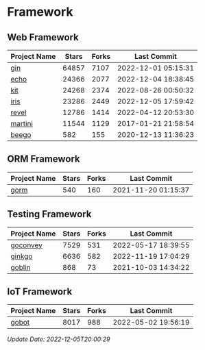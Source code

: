 # Framework

## Web Framework
| Project Name | Stars | Forks | Last Commit |
| ------------ | ----- | ----- | ----------- |
| [gin](https://github.com/gin-gonic/gin) | 64857 | 7107 | 2022-12-01 05:15:31 |
| [echo](https://github.com/labstack/echo) | 24366 | 2077 | 2022-12-04 18:38:45 |
| [kit](https://github.com/go-kit/kit) | 24268 | 2374 | 2022-08-26 00:50:32 |
| [iris](https://github.com/kataras/iris) | 23286 | 2449 | 2022-12-05 17:59:42 |
| [revel](https://github.com/revel/revel) | 12786 | 1414 | 2022-04-12 20:53:30 |
| [martini](https://github.com/go-martini/martini) | 11544 | 1129 | 2017-01-21 21:58:54 |
| [beego](https://github.com/astaxie/beego) | 582 | 155 | 2020-12-13 11:36:23 |

## ORM Framework
| Project Name | Stars | Forks | Last Commit |
| ------------ | ----- | ----- | ----------- |
| [gorm](https://github.com/jinzhu/gorm) | 540 | 160 | 2021-11-20 01:15:37 |

## Testing Framework
| Project Name | Stars | Forks | Last Commit |
| ------------ | ----- | ----- | ----------- |
| [goconvey](https://github.com/smartystreets/goconvey) | 7529 | 531 | 2022-05-17 18:39:55 |
| [ginkgo](https://github.com/onsi/ginkgo) | 6636 | 582 | 2022-11-19 17:04:29 |
| [goblin](https://github.com/franela/goblin) | 868 | 73 | 2021-10-03 14:34:22 |

## IoT Framework
| Project Name | Stars | Forks | Last Commit |
| ------------ | ----- | ----- | ----------- |
| [gobot](https://github.com/hybridgroup/gobot) | 8017 | 988 | 2022-05-02 19:56:19 |

*Update Date: 2022-12-05T20:00:29*